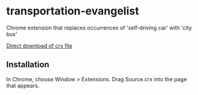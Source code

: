 transportation-evangelist
=============

Chrome extension that replaces occurrences of 'self-driving car' with 'city bus'

[Direct download of crx file](https://github.com/savagegus/transportation-evangelist/blob/master/TransportationEvangelist.crx?raw=true)

Installation
------------

In Chrome, choose Window > Extensions.  Drag Source.crx into the page that appears.

